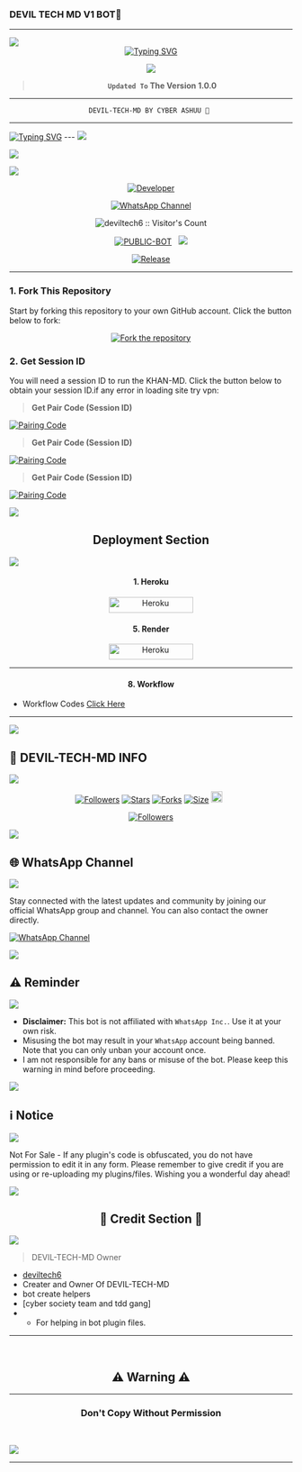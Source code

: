 ###     DEVIL TECH MD V1 BOT📍
---

</div>

  </p>
<a><img src='https://i.imgur.com/LyHic3i.gif'/></a>

  
<div align="center"> 
  <a href="https://git.io/typing-svg">
    <img src="https://readme-typing-svg.demolab.com?font=Ribeye&size=50&pause=1000&color=0000FF&center=true&width=910&height=100&lines=MULTI+DEVICE+WHATSAPP+BOT;POWERED+BY+CYBER+SOCIETY;AND+CYBER+LOKU+ASHUU" alt="Typing SVG" />
  </a> 
  
<a><img src='https://i.imgur.com/LyHic3i.gif'/></a>


> **`Updated To` The Version 1.0.0**
---

```
DEVIL-TECH-MD BY CYBER ASHUU 💜 
```
---
</div>
<a href="https://git.io/typing-svg"><img src="https://readme-typing-svg.demolab.com?font=Black+Ops+One&size=100&pause=1000&color=FF0000&center=true&width=1000&height=200&lines=𝙳𝙴𝚅𝙸𝙻-𝚃𝙴𝙲𝙷-𝙼𝙳-𝚅1" alt="Typing SVG" /></a>
---
<a><img src='https://i.imgur.com/LyHic3i.gif'/></a>


<a><img src='https://files.catbox.moe/ox4pzj.jpg'/></a>

<a><img src='https://i.imgur.com/LyHic3i.gif'/></a>


<p align="center">
  <a href="https://github.com/deviltech6"><img title="Developer" src="https://img.shields.io/badge/Author-devil%20tech-FF7604.svg?style=big-square&logo=github" /></a>
</p>

<div align="center">
  
[![WhatsApp Channel](https://img.shields.io/badge/Join-WhatsApp%20Channel-FF00F8?style=big-square&logo=whatsapp)](https://whatsapp.com/channel/0029Vb9u0GQ8qIzmoGPEtq0s)
</div>

 <p align="center"><img src="https://profile-counter.glitch.me/{DEVIL-TECH-MD}/count.svg" alt="deviltech6 :: Visitor's Count" old_src="https://profile-counter.glitch.me/{deviltech6}/count.svg" /></p>


<p align="center">
<a href="https://github.com/deviltech6/DEVIL-TECH-MD"><img title="PUBLIC-BOT" src="https://img.shields.io/static/v1?label=Language&message=English&style=square&color=darkpink"></a> &nbsp;
  <img src="https://komarev.com/ghpvc/?username=DEVIL-TECH-MD&label=VIEWS&style=square&color=blue" />
</p>
</p> 

<p align="center">
  <a href="https://github.com/deviltech6/DEVIL-TECH-MD"><img title="Release" src="https://img.shields.io/badge/Release-beta%20v3.0-cyan.svg?style=for-the-badge&logo=appveyor" /></a>
</p>


***

### 1. Fork This Repository

Start by forking this repository to your own GitHub account. Click the button below to fork:

  <div align="center">
  <a href="https://github.com/deviltech6/DEVIL-TECH-MD/fork">
    <img src="https://img.shields.io/badge/Fork-Repository-blue?style=for-the-badge" alt="Fork the repository"/>
  </a>
</div>
  
### 2. Get Session ID 

You will need a session ID to run the KHAN-MD. Click the button below to obtain your session ID.if any error in loading site try vpn:

> **Get Pair Code (Session ID)**

<a href='https://khanmdx.onrender.com' target="_blank">
  <img alt='Pairing Code' src='https://img.shields.io/badge/Get%20Pairing%20Code-B700FB?style=for-the-badge&logo=opencv&logoColor=black'/>
</a>
<br> 

> **Get Pair Code (Session ID)**

<a href='https://khanmdx2.onrender.com' target="_blank">
  <img alt='Pairing Code' src='https://img.shields.io/badge/Get%20Pairing%20Code-000000?style=for-the-badge&logo=opencv&logoColor=white'/>
</a>
<br> 

> **Get Pair Code (Session ID)**

<a href='https://khanmdx3.onrender.com' target="_blank">
  <img alt='Pairing Code' src='https://img.shields.io/badge/Get%20Pairing%20Code-0076D2?style=for-the-badge&logo=opencv&logoColor=black'/>
</a>
<br> 

<a><img src='https://i.imgur.com/LyHic3i.gif'/></a>


<h2 align="center">Deployment Section</h2>

<a><img src='https://i.imgur.com/LyHic3i.gif'/></a>


<h4 align="center">1. Heroku</h4>
<p style="text-align: center; font-size: 1.2em;">


<p align="center">
<a href='https://dashboard.heroku.com/new?template=https://github.com/deviltech6/DEVIL-TECH-MD/tree/main' target="_blank"><img alt='Heroku' src='https://img.shields.io/badge/-heroku ‎ deploy-FF004D?style=for-the-badge&logo=heroku&logoColor=white'/< width=150 height=28/p></a>


<h4 align="center">5. Render</h4>
<p style="text-align: center; font-size: 1.2em;">
  
<p align="center">
<a href='https://dashboard.render.com/web/new' target="_blank"><img alt='Heroku' src='https://img.shields.io/badge/-Render deploy-black?style=for-the-badge&logo=render&logoColot=white'/< width=150 height=28/p></a>

 ---
 <h4 align="center">8. Workflow</h4>
<p style="text-align: center; font-size: 1.2em;">

* Workflow Codes <a href="https://whatsapp.com/channel/0029Vb9u0GQ8qIzmoGPEtq0s">Click Here</a>
---


<a><img src='https://i.imgur.com/LyHic3i.gif'/></a>


## 🔗 DEVIL-TECH-MD INFO

<a><img src='https://i.imgur.com/LyHic3i.gif'/></a>


  <p align="center">
<a href="https://github.com/deviltech6/followers"><img title="Followers" src="https://img.shields.io/github/followers/deviltech6?color=blue&style=square"></a>
<a href="https://github.com/deviltech6/DEVIL-TECH-MD/stargazers/"><img title="Stars" src="https://img.shields.io/github/stars/deviltech6/DEVIL-TECH-MD?color=blue&style=square"></a>
<a href="https://github.com/deviltech6/DEVIL-TECH-MD/network/members"><img title="Forks" src="https://img.shields.io/github/forks/deviltech6/DEVIL-TECH-MD?color=blue&style=square"></a>
<a href="https://github.com/deviltech6/DEVIL-TECH-MD"><img title="Size" src="https://img.shields.io/github/repo-size/deviltech6/DEVIL-TECH-MD?style=square&color=green"></a>
<a href="https://github.com/deviltech6/DEVIL-TECH-MD/graphs/commit-activity"><img height="20" src="https://img.shields.io/badge/Maintained%3F-yes-green.svg"></a>&nbsp;&nbsp;

 <p align="center">
<a href="https://github.com/deviltech6/DEVIL-TECH-MD/blob/main/LICENSE"><img title="Followers" src="https://img.shields.io/github/license/deviltech6/DEVIL-TECH-MD?color=green&label=License&style=square"></a>

<a><img src='https://i.imgur.com/LyHic3i.gif'/></a>


## 🌐 WhatsApp Channel 

<a><img src='https://i.imgur.com/LyHic3i.gif'/></a>


Stay connected with the latest updates and community by joining our official WhatsApp group and channel. You can also contact the owner directly.

[![WhatsApp Channel](https://img.shields.io/badge/Join-WhatsApp%20Channel-25D366?style=for-the-badge&logo=whatsapp)](https://whatsapp.com/channel/0029Vb9u0GQ8qIzmoGPEtq0s)

<a><img src='https://i.imgur.com/LyHic3i.gif'/></a>


<h2 align="left">⚠️ Reminder</h2>
<p style="text-align: center; font-size: 1.2em;">
  
<a><img src='https://i.imgur.com/LyHic3i.gif'/></a>

- **Disclaimer:** This bot is not affiliated with `WhatsApp Inc.`. Use it at your own risk.
- Misusing the bot may result in your `WhatsApp` account being banned. Note that you can only unban your account once.
- I am not responsible for any bans or misuse of the bot. Please keep this warning in mind before proceeding.

<a><img src='https://i.imgur.com/LyHic3i.gif'/></a>


<h2 align="left">ℹ️ Notice</h2>
<p style="text-align: center; font-size: 1.2em;">
  
<a><img src='https://i.imgur.com/LyHic3i.gif'/></a>

  Not For Sale - If any plugin's code is obfuscated, you do not have permission to edit it in any form. Please remember to give credit if you are using or re-uploading my plugins/files. Wishing you a wonderful day ahead!</p>
  
<a><img src='https://i.imgur.com/LyHic3i.gif'/></a>


<h2 align="center">🔰 Credit Section 🔰 </h2>

<a><img src='https://i.imgur.com/LyHic3i.gif'/></a>


> DEVIL-TECH-MD Owner 
- [deviltech6](https://github.com/deviltech6)
- Creater and Owner Of DEVIL-TECH-MD
- bot create helpers
- [cyber society team and tdd gang]
- - For helping in bot plugin files.
  
---

 <br>
<h2 align="center"> ⚠️ Warning ⚠️
 </h2>
 
 ---

<h3 align="center"> Don't Copy Without Permission 
</h3>

<br>

<a><img src='https://i.imgur.com/LyHic3i.gif'/></a>

---

